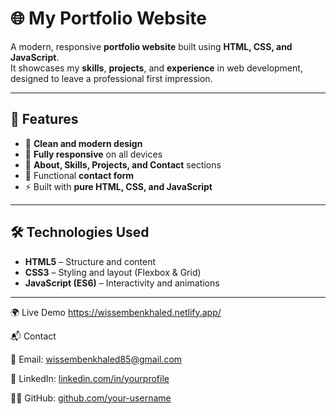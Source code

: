 # 🌐 My Portfolio Website

A modern, responsive **portfolio website** built using **HTML, CSS, and JavaScript**.  
It showcases my **skills**, **projects**, and **experience** in web development, designed to leave a professional first impression.

---

## 🚀 Features

- 🎨 **Clean and modern design**
- 📱 **Fully responsive** on all devices
- 🧠 **About, Skills, Projects, and Contact** sections
- 💬 Functional **contact form**
- ⚡ Built with **pure HTML, CSS, and JavaScript**

---

## 🛠️ Technologies Used

- **HTML5** – Structure and content  
- **CSS3** – Styling and layout (Flexbox & Grid)  
- **JavaScript (ES6)** – Interactivity and animations  

---

🌍 Live Demo https://wissembenkhaled.netlify.app/


📬 Contact


💌 Email: wissembenkhaled85@gmail.com

💼 LinkedIn: [linkedin.com/in/yourprofile](https://www.linkedin.com/in/wissem-benkhaled/)

🧑‍💻 GitHub: [github.com/your-username](https://github.com/Wissem-Benkhaled)

